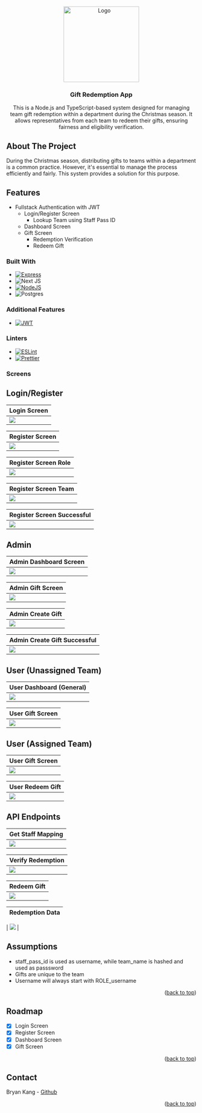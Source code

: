 <a name="readme-top"></a>

<!-- PROJECT SHIELDS -->
<!--
*** I'm using markdown "reference style" links for readability.
*** Reference links are enclosed in brackets [ ] instead of parentheses ( ).
*** See the bottom of this document for the declaration of the reference variables
*** for contributors-url, forks-url, etc. This is an optional, concise syntax you may use.
*** https://www.markdownguide.org/basic-syntax/#reference-style-links
-->

<!-- PROJECT LOGO -->
<br />
<div align="center">
  <a href="https://[github.com/insight-sg/insight-mobile](https://github.com/kjh-bryan/gift-redemption-app)">
    <img src="frontend/public/images/gift_unredeemed.png" alt="Logo" width="200" >
  </a>

<h3 align="center">Gift Redemption App</h3>

   <p align="center">
     This is a Node.js and TypeScript-based system designed for managing team gift redemption within a department during the Christmas season. It allows representatives from each team to redeem their gifts, ensuring fairness and eligibility verification.
    <br />
   <!-- <a href="">View Demo</a> -->
  </p>
</div>

<!-- ABOUT THE PROJECT -->

## About The Project
During the Christmas season, distributing gifts to teams within a department is a common practice. However, it's essential to manage the process efficiently and fairly. This system provides a solution for this purpose.

## Features
- Fullstack Authentication with JWT
  - Login/Register Screen
    - Lookup Team using Staff Pass ID
  - Dashboard Screen
  - Gift Screen
    - Redemption Verification
    - Redeem Gift

### Built With

- [![Express][express.dev]][express-url]
- ![Next JS](https://img.shields.io/badge/Next-black?style=for-the-badge&logo=next.js&logoColor=white)
- [![NodeJS][node.dev]][node-url]
- ![Postgres](https://img.shields.io/badge/postgres-%23316192.svg?style=for-the-badge&logo=postgresql&logoColor=white)
  
### Additional Features

- [![JWT][jwt.dev]][jwt-url]

### Linters

- [![ESLint][eslint.dev]][eslint-url]
- [![Prettier][prettier.dev]][prettier-url]


### Screens 
## Login/Register
| Login Screen                                           |
| ----------------------------------------------------- |
| <img src="screensimages/1_LoginScreen.png" >         |

| Register Screen                                      |
| ----------------------------------------------------- |
| <img src="screensimages/2_RegisterScreen.png" > |

| Register Screen Role                                |
| ----------------------------------------------------- |
| <img src="screensimages/3_RegisterScreen_Role.png" > |

| Register Screen Team                                |
| ----------------------------------------------------- |
| <img src="screensimages/4_RegisterScreen_Team.png" > |

| Register Screen Successful                                |
| ----------------------------------------------------- |
| <img src="screensimages/5_RegisterScreen_Successful.png" > |


## Admin 
| Admin Dashboard Screen                                           |
| ----------------------------------------------------- |
| <img src="screensimages/6_DashboardScreen_Admin.png" >         |

| Admin Gift Screen                                         |
| ----------------------------------------------------- |
| <img src="screensimages/7_GiftScreen_Admin.png" >         |

| Admin Create Gift                                         |
| ----------------------------------------------------- |
| <img src="screensimages/8_GiftScreen_Admin_CreateGift.png" >    |

| Admin Create Gift Successful                                        |
| ----------------------------------------------------- |
| <img src="screensimages/9_GiftScreen_Admin_CreateGift_Success.png" >    |

## User (Unassigned Team)
| User Dashboard (General)                               |
| ----------------------------------------------------- |
| <img src="screensimages/11_Dashboard_User.png" >         |

| User Gift Screen                                      |
| ----------------------------------------------------- |
| <img src="screensimages/12_GiftScreen_Unassigned_Team.png" >         |

## User (Assigned Team)
| User Gift Screen                             |
| ----------------------------------------------------- |
| <img src="screensimages/13_GiftScreen_Assigned_Team.png" >         |

| User Redeem Gift                            |
| ----------------------------------------------------- |
| <img src="screensimages/14_GiftScreen_RedeemGift.png" >         |

## API Endpoints
| Get Staff Mapping                          |
| ----------------------------------------------------- |
| <img src="screensimages/15_GetStaffMaping.png" >         |

| Verify Redemption                        |
| ----------------------------------------------------- |
| <img src="screensimages/16_VerifyRedemption.png" >         |

| Redeem Gift                      |
| ----------------------------------------------------- |
| <img src="screensimages/17_RedeemGift.png" >         |

| Redemption Data                      |
| ----------------------------------------------------- |

| <img src="screensimages/18_Database_RedemptionData.png" >         |
## Assumptions
- staff_pass_id is used as username, while team_name is hashed and used as passsword
- Gifts are unique to the team
- Username will always start with ROLE_username


<p align="right">(<a href="#readme-top">back to top</a>)</p>


## Roadmap


- [x] Login Screen
- [x] Register Screen
- [x] Dashboard Screen
- [x] Gift Screen

<p align="right">(<a href="#readme-top">back to top</a>)</p>

## Contact

Bryan Kang - [Github](https://github.com/kjh-bryan)  


<p align="right">(<a href="#readme-top">back to top</a>)</p>

[splash]: images/splash.png
[signin]: images/signin_screen.png
[register]: images/register_screen.png
[search]: images/search_screen.png
[result]: images/result_screen.png
[history]: images/history_screen.png
[azure]: https://img.shields.io/badge/azure-%230072C6.svg?style=for-the-badge&logo=microsoftazure&logoColor=white
[mongodb-url]: https://www.mongodb.com/atlas/database
[express.dev]: https://img.shields.io/badge/Express.js-000000?style=for-the-badge&logo=express&logoColor=white
[express-url]: https://expressjs.com/
[reactnative.dev]: https://img.shields.io/badge/React_Native-20232A?style=for-the-badge&logo=react&logoColor=61DAFB
[reactnative-url]: https://reactnative.dev/
[node.dev]: https://img.shields.io/badge/Node.js-339933?style=for-the-badge&logo=nodedotjs&logoColor=white
[node-url]: https://nodejs.org/
[googlecloud.dev]: https://img.shields.io/badge/Google_Cloud-4285F4?style=for-the-badge&logo=google-cloud&logoColor=white
[googlecloud-url]: https://cloud.google.com/
[jwt.dev]: https://img.shields.io/badge/JWT-000000?style=for-the-badge&logo=JSON%20web%20tokens&logoColor=white
[jwt-url]: https://jwt.io/
[devpost]: https://img.shields.io/badge/Devpost-003E54?style=for-the-badge&logo=Devpost&logoColor=white
[devpost-url]: https://atlasmadness.devpost.com/
[eslint.dev]: https://img.shields.io/badge/eslint-3A33D1?style=for-the-badge&logo=eslint&logoColor=white
[eslint-url]: https://eslint.org/
[prettier.dev]: https://img.shields.io/badge/prettier-1A2C34?style=for-the-badge&logo=prettier&logoColor=F7BA3E
[prettier-url]: https://prettier.io/
[ts-node.dev]: https://img.shields.io/badge/ts--node-3178C6?style=for-the-badge&logo=ts-node&logoColor=white
[ts-node-url]: https://github.com/TypeStrong/ts-node
[expo.dev]: https://img.shields.io/badge/Expo-1B1F23?style=for-the-badge&logo=expo&logoColor=white
[expo-url]: https://expo.dev/
